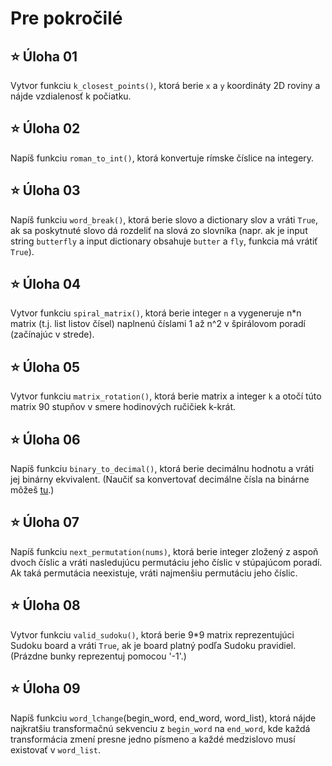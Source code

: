 # Pre pokročilé

## ⭐ **Úloha 01**
Vytvor funkciu `k_closest_points()`, ktorá berie `x` a `y` koordináty 2D roviny a nájde vzdialenosť k počiatku.

## ⭐ **Úloha 02**
Napíš funkciu `roman_to_int()`, ktorá konvertuje rímske číslice na integery.

## ⭐ **Úloha 03**
Napíš funkciu `word_break()`, ktorá berie slovo a dictionary slov a vráti `True`, ak sa poskytnuté slovo dá rozdeliť na slová zo slovníka (napr. ak je input string `butterfly` a input dictionary obsahuje `butter` a `fly`, funkcia má vrátiť `True`).

## ⭐ **Úloha 04**
Vytvor funkciu `spiral_matrix()`, ktorá berie integer `n` a vygeneruje n*n matrix (t.j. list listov čísel) naplnenú číslami 1 až n^2 v špirálovom poradí (začínajúc v strede).

## ⭐ **Úloha 05**
Vytvor funkciu `matrix_rotation()`, ktorá berie matrix a integer `k` a otočí túto matrix 90 stupňov v smere hodinových ručičiek k-krát.

## ⭐ **Úloha 06**
Napíš funkciu `binary_to_decimal()`, ktorá berie decimálnu hodnotu a vráti jej binárny ekvivalent. (Naučiť sa konvertovať decimálne čísla na binárne môžeš [tu](https://www.bbc.co.uk/bitesize/guides/zd88jty/revision/3).)

## ⭐ **Úloha 07**
Napíš funkciu `next_permutation(nums)`, ktorá berie integer zložený z aspoň dvoch číslic a vráti nasledujúcu permutáciu jeho číslic v stúpajúcom poradí. Ak taká permutácia neexistuje, vráti najmenšiu permutáciu jeho číslic.

## ⭐ **Úloha 08**
Vytvor funkciu `valid_sudoku()`, ktorá berie 9*9 matrix reprezentujúci Sudoku board a vráti `True`, ak je board platný podľa Sudoku pravidiel. (Prázdne bunky reprezentuj pomocou '-1'.)

## ⭐ **Úloha 09**
Napíš funkciu `word_lchange`(begin_word, end_word, word_list), ktorá nájde najkratšiu transformačnú sekvenciu z `begin_word` na `end_word`, kde každá transformácia zmení presne jedno písmeno a každé medzislovo musí existovať v `word_list`.

